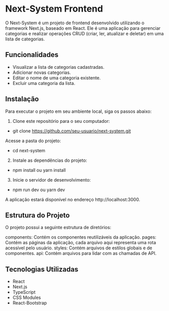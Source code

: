 # Next-System Frontend

O Next-System é um projeto de frontend desenvolvido utilizando o framework Next.js, baseado em React. Ele é uma aplicação para gerenciar categorias e realizar operações CRUD (criar, ler, atualizar e deletar) em uma lista de categorias.

## Funcionalidades

- Visualizar a lista de categorias cadastradas.
- Adicionar novas categorias.
- Editar o nome de uma categoria existente.
- Excluir uma categoria da lista.

## Instalação

Para executar o projeto em seu ambiente local, siga os passos abaixo:

1. Clone este repositório para o seu computador:
- git clone https://github.com/seu-usuario/next-system.git

Acesse a pasta do projeto:
- cd next-system

2. Instale as dependências do projeto:
- npm install ou yarn install

3. Inicie o servidor de desenvolvimento:
- npm run dev ou yarn dev

A aplicação estará disponível no endereço http://localhost:3000.

## Estrutura do Projeto
O projeto possui a seguinte estrutura de diretórios:

components: Contém os componentes reutilizáveis da aplicação.
pages: Contém as páginas da aplicação, cada arquivo aqui representa uma rota acessível pelo usuário.
styles: Contém arquivos de estilos globais e de componentes.
api: Contém arquivos para lidar com as chamadas de API.

## Tecnologias Utilizadas
- React
- Next.js
- TypeScript
- CSS Modules
- React-Bootstrap

